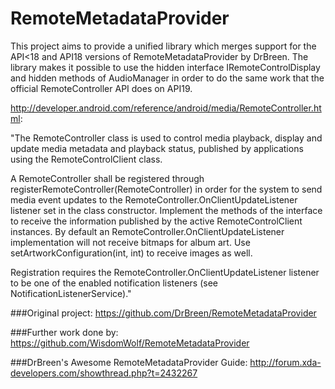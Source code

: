 RemoteMetadataProvider
================

This project aims to provide a unified library which merges support for the API<18 and API18
versions of RemoteMetadataProvider by DrBreen.
The library makes it possible to use the hidden interface IRemoteControlDisplay and hidden methods
of AudioManager in order to do the same work that the official RemoteController API does on API19.

http://developer.android.com/reference/android/media/RemoteController.html:

"The RemoteController class is used to control media playback, display and update media metadata and playback status, published by applications using the RemoteControlClient class.

A RemoteController shall be registered through registerRemoteController(RemoteController) in order for the system to send media event updates to the RemoteController.OnClientUpdateListener listener set in the class constructor. Implement the methods of the interface to receive the information published by the active RemoteControlClient instances. 
By default an RemoteController.OnClientUpdateListener implementation will not receive bitmaps for album art. Use setArtworkConfiguration(int, int) to receive images as well.

Registration requires the RemoteController.OnClientUpdateListener listener to be one of the enabled notification listeners (see NotificationListenerService)."

###Original project: https://github.com/DrBreen/RemoteMetadataProvider

###Further work done by: https://github.com/WisdomWolf/RemoteMetadataProvider

###DrBreen's Awesome RemoteMetadataProvider Guide: http://forum.xda-developers.com/showthread.php?t=2432267

